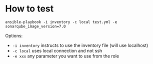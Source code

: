 # How to test

```
ansible-playbook -i inventory -c local test.yml -e sonarqube_image_version=7.0
```

Options:
- `-i inventory` instructs to use the inventory file (will use localhost)
- `-c local` uses local connection and not ssh
- `-e xxx` any parameter you want to use from the role
